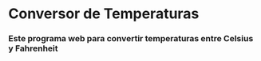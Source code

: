 <h1>Conversor de Temperaturas</h1>
<h3>Este programa web para convertir temperaturas entre Celsius y Fahrenheit</h3>
